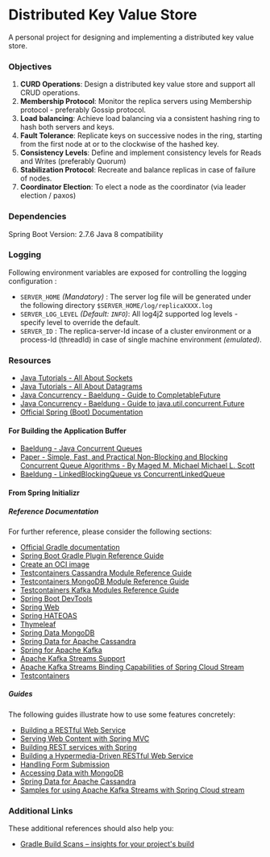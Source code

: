# Distributed Key Value Store
A personal project for designing and implementing a distributed key value store. 

### Objectives

1. **CURD Operations**: Design a distributed key value store and support all CRUD operations.
2. **Membership Protocol**: Monitor the replica servers using Membership protocol - preferably Gossip protocol. 
3. **Load balancing**: Achieve load balancing via a consistent hashing ring to hash both servers and keys.
4. **Fault Tolerance**: Replicate keys on successive nodes in the ring, starting from the first node at or to the clockwise of the hashed key.
5. **Consistency Levels**: Define and implement consistency levels for Reads and Writes (preferably Quorum)
6. **Stabilization Protocol**: Recreate and balance replicas in case of failure of nodes.
7. **Coordinator Election**: To elect a node as the coordinator (via leader election / paxos)  

### Dependencies

Spring Boot Version: 2.7.6
Java 8 compatibility

### Logging
Following environment variables are exposed for controlling the logging configuration :
- `SERVER_HOME` _(Mandatory)_ : The server log file will be generated under the following directory `$SERVER_HOME/log/replicaXXXX.log`
- `SERVER_LOG_LEVEL` _(Default: `INFO`)_: All log4j2 supported log levels - specify level to override the default.
- `SERVER_ID` : The replica-server-Id incase of a cluster environment or a process-Id (threadId) in case of single machine environment _(emulated)_.

### Resources
- [Java Tutorials - All About Sockets](https://docs.oracle.com/javase/tutorial/networking/sockets/definition.html)
- [Java Tutorials - All About Datagrams](https://docs.oracle.com/javase/tutorial/networking/datagrams/index.html)
- [Java Concurrency - Baeldung - Guide to CompletableFuture](https://www.baeldung.com/java-completablefuture)
- [Java Concurrency - Baeldung - Guide to java.util.concurrent.Future](https://www.baeldung.com/java-future)
- [Official Spring (Boot) Documentation](https://docs.spring.io/spring-framework/docs/current/reference/html/core.html#spring-core)

#### For Building the Application Buffer

- [Baeldung - Java Concurrent Queues](https://www.baeldung.com/java-concurrent-queues)
- [Paper - Simple, Fast, and Practical Non-Blocking and Blocking Concurrent Queue Algorithms - By Maged M. Michael Michael L. Scott](chrome-extension://efaidnbmnnnibpcajpcglclefindmkaj/https://www.cs.rochester.edu/u/scott/papers/1996_PODC_queues.pdf)
- [Baeldung - LinkedBlockingQueue vs ConcurrentLinkedQueue](https://www.baeldung.com/java-queue-linkedblocking-concurrentlinked#concurrentlinkedqueue)

#### From Spring Initializr
##### Reference Documentation
For further reference, please consider the following sections:

* [Official Gradle documentation](https://docs.gradle.org)
* [Spring Boot Gradle Plugin Reference Guide](https://docs.spring.io/spring-boot/docs/3.0.0/gradle-plugin/reference/html/)
* [Create an OCI image](https://docs.spring.io/spring-boot/docs/3.0.0/gradle-plugin/reference/html/#build-image)
* [Testcontainers Cassandra Module Reference Guide](https://www.testcontainers.org/modules/databases/cassandra/)
* [Testcontainers MongoDB Module Reference Guide](https://www.testcontainers.org/modules/databases/mongodb/)
* [Testcontainers Kafka Modules Reference Guide](https://www.testcontainers.org/modules/kafka/)
* [Spring Boot DevTools](https://docs.spring.io/spring-boot/docs/3.0.0/reference/htmlsingle/#using.devtools)
* [Spring Web](https://docs.spring.io/spring-boot/docs/3.0.0/reference/htmlsingle/#web)
* [Spring HATEOAS](https://docs.spring.io/spring-boot/docs/3.0.0/reference/htmlsingle/#web.spring-hateoas)
* [Thymeleaf](https://docs.spring.io/spring-boot/docs/3.0.0/reference/htmlsingle/#web.servlet.spring-mvc.template-engines)
* [Spring Data MongoDB](https://docs.spring.io/spring-boot/docs/3.0.0/reference/htmlsingle/#data.nosql.mongodb)
* [Spring Data for Apache Cassandra](https://docs.spring.io/spring-boot/docs/3.0.0/reference/htmlsingle/#data.nosql.cassandra)
* [Spring for Apache Kafka](https://docs.spring.io/spring-boot/docs/3.0.0/reference/htmlsingle/#messaging.kafka)
* [Apache Kafka Streams Support](https://docs.spring.io/spring-kafka/docs/current/reference/html/#streams-kafka-streams)
* [Apache Kafka Streams Binding Capabilities of Spring Cloud Stream](https://docs.spring.io/spring-cloud-stream/docs/current/reference/htmlsingle/#_kafka_streams_binding_capabilities_of_spring_cloud_stream)
* [Testcontainers](https://www.testcontainers.org/)

##### Guides
The following guides illustrate how to use some features concretely:

* [Building a RESTful Web Service](https://spring.io/guides/gs/rest-service/)
* [Serving Web Content with Spring MVC](https://spring.io/guides/gs/serving-web-content/)
* [Building REST services with Spring](https://spring.io/guides/tutorials/rest/)
* [Building a Hypermedia-Driven RESTful Web Service](https://spring.io/guides/gs/rest-hateoas/)
* [Handling Form Submission](https://spring.io/guides/gs/handling-form-submission/)
* [Accessing Data with MongoDB](https://spring.io/guides/gs/accessing-data-mongodb/)
* [Spring Data for Apache Cassandra](https://spring.io/guides/gs/accessing-data-cassandra/)
* [Samples for using Apache Kafka Streams with Spring Cloud stream](https://github.com/spring-cloud/spring-cloud-stream-samples/tree/master/kafka-streams-samples)

### Additional Links
These additional references should also help you:

* [Gradle Build Scans – insights for your project's build](https://scans.gradle.com#gradle)